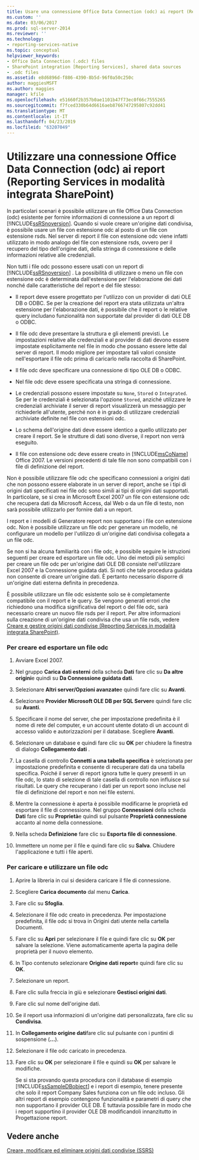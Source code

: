 ```yaml
---
title: Usare una connessione Office Data Connection (odc) ai report (Reporting Services in modalità integrata SharePoint) | Microsoft Docs
ms.custom: ''
ms.date: 03/06/2017
ms.prod: sql-server-2014
ms.reviewer: ''
ms.technology:
- reporting-services-native
ms.topic: conceptual
helpviewer_keywords:
- Office Data Connection (.odc) files
- SharePoint integration [Reporting Services], shared data sources
- .odc files
ms.assetid: e8d6896d-f886-4390-8b5d-96f0a50c250c
author: maggiesMSFT
ms.author: maggies
manager: kfile
ms.openlocfilehash: e51660f2b357b0ae1101b47f73ec0f66c7555265
ms.sourcegitcommit: f7fced330b64d6616aeb8766747295807c92dd41
ms.translationtype: MT
ms.contentlocale: it-IT
ms.lasthandoff: 04/23/2019
ms.locfileid: "63207049"
---
```

# <a name="use-an-office-data-connection-odc-with-reports-reporting-services-in-sharepoint-integrated-mode"></a>Utilizzare una connessione Office Data Connection (odc) ai report (Reporting Services in modalità integrata SharePoint)
  In particolari scenari è possibile utilizzare un file Office Data Connection (odc) esistente per fornire informazioni di connessione a un report di [!INCLUDE[ssRSnoversion](../../includes/ssrsnoversion-md.md)]. Quando si vuole creare un'origine dati condivisa, è possibile usare un file con estensione odc al posto di un file con estensione rsds. Nel server di report il file con estensione odc viene infatti utilizzato in modo analogo del file con estensione rsds, ovvero per il recupero del tipo dell'origine dati, della stringa di connessione e delle informazioni relative alle credenziali.  
  
 Non tutti i file odc possono essere usati con un report di [!INCLUDE[ssRSnoversion](../../includes/ssrsnoversion-md.md)] . La possibilità di utilizzare o meno un file con estensione odc è determinata dall'estensione per l'elaborazione dei dati nonché dalle caratteristiche del report e del file stesso:  
  
-   Il report deve essere progettato per l'utilizzo con un provider di dati OLE DB o ODBC. Se per la creazione del report era stata utilizzata un'altra estensione per l'elaborazione dati, è possibile che il report o le relative query includano funzionalità non supportate dal provider di dati OLE DB o ODBC.  
  
-   Il file odc deve presentare la struttura e gli elementi previsti. Le impostazioni relative alle credenziali e al provider di dati devono essere impostate esplicitamente nel file in modo che possano essere lette dal server di report. Il modo migliore per impostare tali valori consiste nell'esportare il file odc prima di caricarlo nella raccolta di SharePoint.  
  
-   Il file odc deve specificare una connessione di tipo OLE DB o ODBC.  
  
-   Nel file odc deve essere specificata una stringa di connessione.  
  
-   Le credenziali possono essere impostate su `None`, `Stored` o `Integrated`. Se per le credenziali è selezionata l'opzione `Stored`, anziché utilizzare le credenziali archiviate il server di report visualizzerà un messaggio per richiederle all'utente, perché non è in grado di utilizzare credenziali archiviate definite nel file con estensioni odc.  
  
-   Lo schema dell'origine dati deve essere identico a quello utilizzato per creare il report. Se le strutture di dati sono diverse, il report non verrà eseguito.  
  
-   Il file con estensione odc deve essere creato in [!INCLUDE[msCoName](../../includes/msconame-md.md)] Office 2007. Le versioni precedenti di tale file non sono compatibili con i file di definizione del report.  
  
 Non è possibile utilizzare file odc che specificano connessioni a origini dati che non possono essere elaborate in un server di report, anche se i tipi di origini dati specificati nei file odc sono simili ai tipi di origini dati supportati. In particolare, se si crea in Microsoft Excel 2007 un file con estensione odc che recupera dati da Microsoft Access, dal Web o da un file di testo, non sarà possibile utilizzarlo per fornire dati a un report.  
  
 I report e i modelli di Generatore report non supportano i file con estensione odc. Non è possibile utilizzare un file odc per generare un modello, né configurare un modello per l'utilizzo di un'origine dati condivisa collegata a un file odc.  
  
 Se non si ha alcuna familiarità con i file odc, è possibile seguire le istruzioni seguenti per creare ed esportare un file odc. Uno dei metodi più semplici per creare un file odc per un'origine dati OLE DB consiste nell'utilizzare Excel 2007 e la Connessione guidata dati. Si noti che tale procedura guidata non consente di creare un'origine dati. È pertanto necessario disporre di un'origine dati esterna definita in precedenza.  
  
 È possibile utilizzare un file odc esistente solo se è completamente compatibile con il report e le query. Se vengono generati errori che richiedono una modifica significativa del report o del file odc, sarà necessario creare un nuovo file rsds per il report. Per altre informazioni sulla creazione di un'origine dati condivisa che usa un file rsds, vedere [Creare e gestire origini dati condivise &#40;Reporting Services in modalità integrata SharePoint&#41;](../create-manage-shared-data-sources-reporting-services-sharepoint-integrated-mode.md).  
  
### <a name="to-create-and-export-an-odc-file"></a>Per creare ed esportare un file odc  
  
1.  Avviare Excel 2007.  
  
2.  Nel gruppo **Carica dati esterni** della scheda **Dati** fare clic su **Da altre origini**e quindi su **Da Connessione guidata dati**.  
  
3.  Selezionare **Altri server/Opzioni avanzate**e quindi fare clic su **Avanti**.  
  
4.  Selezionare **Provider Microsoft OLE DB per SQL Server**e quindi fare clic su **Avanti**.  
  
5.  Specificare il nome del server, che per impostazione predefinita è il nome di rete del computer, e un account utente dotato di un account di accesso valido e autorizzazioni per il database. Scegliere **Avanti**.  
  
6.  Selezionare un database e quindi fare clic su **OK** per chiudere la finestra di dialogo **Collegamento dati** .  
  
7.  La casella di controllo **Connetti a una tabella specifica** è selezionata per impostazione predefinita e consente di recuperare dati da una tabella specifica. Poiché il server di report ignora tutte le query presenti in un file odc, lo stato di selezione di tale casella di controllo non influisce sui risultati. Le query che recuperano i dati per un report sono incluse nel file di definizione del report e non nei file esterni.  
  
8.  Mentre la connessione è aperta è possibile modificarne le proprietà ed esportare il file di connessione. Nel gruppo **Connessioni** della scheda **Dati** fare clic su **Proprietà**e quindi sul pulsante **Proprietà connessione** accanto al nome della connessione.  
  
9. Nella scheda **Definizione** fare clic su **Esporta file di connessione**.  
  
10. Immettere un nome per il file e quindi fare clic su **Salva**. Chiudere l'applicazione e tutti i file aperti.  
  
### <a name="to-upload-and-use-an-odc-file"></a>Per caricare e utilizzare un file odc  
  
1.  Aprire la libreria in cui si desidera caricare il file di connessione.  
  
2.  Scegliere **Carica documento** dal menu **Carica**.  
  
3.  Fare clic su **Sfoglia**.  
  
4.  Selezionare il file odc creato in precedenza. Per impostazione predefinita, il file odc si trova in Origini dati utente nella cartella Documenti.  
  
5.  Fare clic su **Apri** per selezionare il file e quindi fare clic su **OK** per salvare la selezione. Viene automaticamente aperta la pagina delle proprietà per il nuovo elemento.  
  
6.  In Tipo contenuto selezionare **Origine dati report**e quindi fare clic su **OK**.  
  
7.  Selezionare un report.  
  
8.  Fare clic sulla freccia in giù e selezionare **Gestisci origini dati**.  
  
9. Fare clic sul nome dell'origine dati.  
  
10. Se il report usa informazioni di un'origine dati personalizzata, fare clic su **Condivisa**.  
  
11. In **Collegamento origine dati**fare clic sul pulsante con i puntini di sospensione (**...**).  
  
12. Selezionare il file odc caricato in precedenza.  
  
13. Fare clic su **OK** per selezionare il file e quindi su **OK** per salvare le modifiche.  
  
     Se si sta provando questa procedura con il database di esempio [!INCLUDE[ssSampleDBobject](../../includes/sssampledbobject-md.md)] e i report di esempio, tenere presente che solo il report Company Sales funziona con un file odc incluso. Gli altri report di esempio contengono funzionalità e parametri di query che non supportano il provider OLE DB. È tuttavia possibile fare in modo che i report supportino il provider OLE DB modificandoli innanzitutto in Progettazione report.  
  
## <a name="see-also"></a>Vedere anche  
 [Creare, modificare ed eliminare origini dati condivise &#40;SSRS&#41;](create-modify-and-delete-shared-data-sources-ssrs.md)  
  
  
